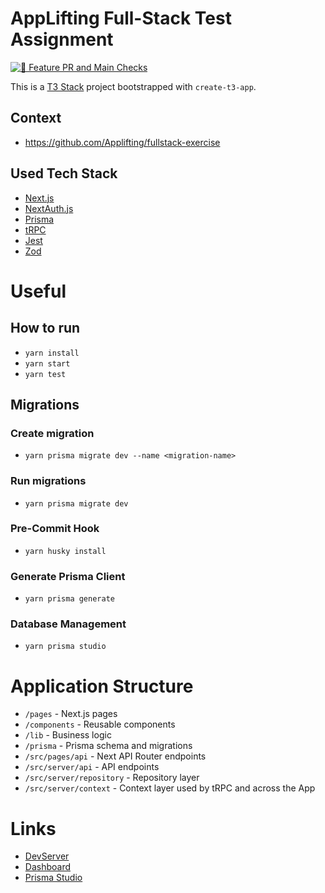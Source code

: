 # AppLifting Full-Stack Test Assignment

[![🚀 Feature PR and Main Checks](https://github.com/Skanislav/applifting-t3-blog/actions/workflows/pr-checks.yml/badge.svg)](https://github.com/Skanislav/applifting-t3-blog/actions/workflows/pr-checks.yml)

This is a [T3 Stack](https://create.t3.gg/) project bootstrapped with `create-t3-app`.

## Context

- https://github.com/Applifting/fullstack-exercise

## Used Tech Stack

- [Next.js](https://nextjs.org)
- [NextAuth.js](https://next-auth.js.org)
- [Prisma](https://prisma.io)
- [tRPC](https://trpc.io)
- [Jest](https://jestjs.io)
- [Zod](https://zod.dev)

# Useful

## How to run

- `yarn install`
- `yarn start`
- `yarn test`

## Migrations

### Create migration

- `yarn prisma migrate dev --name <migration-name>`

### Run migrations

- `yarn prisma migrate dev`

### Pre-Commit Hook

- `yarn husky install`

### Generate Prisma Client

- `yarn prisma generate`

### Database Management

- `yarn prisma studio`

# Application Structure

- `/pages` - Next.js pages
- `/components` - Reusable components
- `/lib` - Business logic
- `/prisma` - Prisma schema and migrations
- `/src/pages/api` - Next API Router endpoints
- `/src/server/api` - API endpoints
- `/src/server/repository` - Repository layer
- `/src/server/context` - Context layer used by tRPC and across the App

# Links

- [DevServer](http://localhost:3000)
- [Dashboard](http://localhost:3000/dashboard)
- [Prisma Studio](http://localhost:5555)
